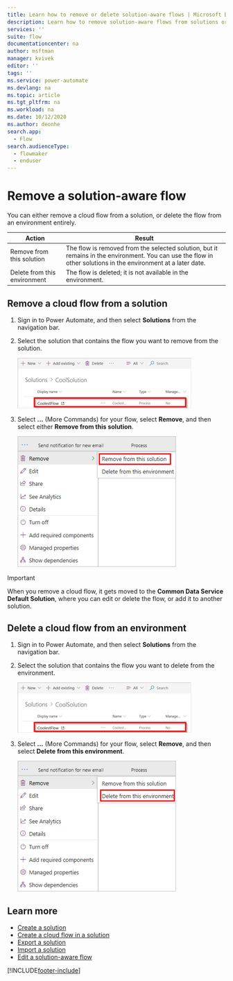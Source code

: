 ```yaml
---
title: Learn how to remove or delete solution-aware flows | Microsoft Docs
description: Learn how to remove solution-aware flows from solutions or delete them from environments.
services: ''
suite: flow
documentationcenter: na
author: msftman
manager: kvivek
editor: ''
tags: ''
ms.service: power-automate
ms.devlang: na
ms.topic: article
ms.tgt_pltfrm: na
ms.workload: na
ms.date: 10/12/2020
ms.author: deonhe
search.app: 
  - Flow
search.audienceType: 
  - flowmaker
  - enduser
---
```


# Remove a solution-aware flow

You can either remove a cloud flow from a solution, or delete the flow from an environment entirely.

Action|Result
------|-----------
Remove from this solution|The flow is removed from the selected solution, but it remains in the environment. You can use the flow in other solutions in the environment at a later date.
Delete from this environment|The flow is deleted; it is not available in the environment.

## Remove a cloud flow from a solution

1. Sign in to Power Automate, and then select **Solutions** from the navigation bar.
1. Select the solution that contains the flow you want to remove from the solution.

   ![A screenshot that shows a flow inside a solution selected.](./media/remove-solution-aware-flow/new-flow-inside-solution.png)
   
1. Select **...** (More Commands) for your flow, select **Remove**, and then select either **Remove from this solution**.

   ![A screenshot that shows the option to remove a flow from a solution hightlighted.](./media/remove-solution-aware-flow/delete-flow-from-solution.png)

>[!IMPORTANT]
>When you remove a cloud flow, it gets moved to the **Common Data Service Default Solution**, where you can edit or delete the flow, or add it to another solution. 

## Delete a cloud flow from an environment

1. Sign in to Power Automate, and then select **Solutions** from the navigation bar.
1. Select the solution that contains the flow you want to delete from the environment.

   ![A screenshot that shows the flow to be removed from the environment selected.](./media/remove-solution-aware-flow/new-flow-inside-solution.png)
   
1. Select **...** (More Commands) for your flow, select **Remove**, and then select **Delete from this environment**.

   ![A screenshot that shows the option to delete a flow from an environment hightlighted.](./media/remove-solution-aware-flow/delete-flow-from-environment.png)


## Learn more

- [Create a solution](./overview-solution-flows.md)
- [Create a cloud flow in a solution](./create-flow-solution.md)
- [Export a solution](./export-flow-solution.md)
- [Import a solution](./import-flow-solution.md)
- [Edit a solution-aware flow](./edit-solution-aware-flow.md)


[!INCLUDE[footer-include](includes/footer-banner.md)]